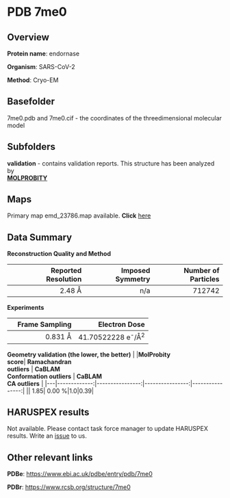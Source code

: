 # PDB 7me0

## Overview

**Protein name**: endornase

**Organism**: SARS-CoV-2

**Method**: Cryo-EM



## Basefolder

7me0.pdb and 7me0.cif - the coordinates of the threedimensional molecular model

## Subfolders





**validation** - contains validation reports. This structure has been analyzed by <br>  [**MOLPROBITY**](https://github.com/thorn-lab/coronavirus_structural_task_force/tree/master/pdb/endornase/SARS-CoV-2/7me0/validation/molprobity)    



## Maps

Primary map emd_23786.map available. **Click** [here](http://ftp.wwpdb.org/pub/emdb/structures/EMD-23786/map/) 

## Data Summary
**Reconstruction Quality and Method**

|   | Reported Resolution | Imposed Symmetry | Number of Particles |
|---|-------------:|----------------:|--------------:|
|   |2.48 Å|n/a|712742|

**Experiments**

|   | Frame Sampling | Electron Dose |
|---|-------------:|----------------:|
|   |0.831 Å|41.70522228 e<sup>-</sup>/Å<sup>2</sup>|

**Geometry validation (the lower, the better)**
|   |**MolProbity<br>score**| **Ramachandran<br>outliers** | **CaBLAM<br>Conformation outliers** | **CaBLAM<br>CA outliers** |
|---|-------------:|----------------:|----------------:|----------------:|
||  1.85|  0.00 %|1.0|0.39|

## HARUSPEX results

Not available. Please contact task force manager to update HARUSPEX results. Write an [issue](https://github.com/thorn-lab/coronavirus_structural_task_force/issues) to us.

## Other relevant links 
**PDBe**:  https://www.ebi.ac.uk/pdbe/entry/pdb/7me0
 
**PDBr**: https://www.rcsb.org/structure/7me0 

